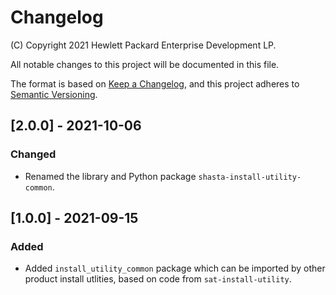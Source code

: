 # Changelog

(C) Copyright 2021 Hewlett Packard Enterprise Development LP.

All notable changes to this project will be documented in this file.

The format is based on [Keep a Changelog](https://keepachangelog.com/en/1.0.0/),
and this project adheres to [Semantic Versioning](https://semver.org/spec/v2.0.0.html).

## [2.0.0] - 2021-10-06

### Changed

- Renamed the library and Python package ``shasta-install-utility-common``.

## [1.0.0] - 2021-09-15

### Added

- Added ``install_utility_common`` package which can be imported by other
  product install utlities, based on code from ``sat-install-utility``.
